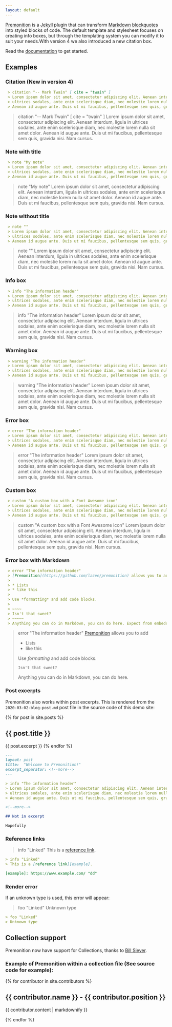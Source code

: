 ```yaml
---
layout: default
---
```


[Premonition](https://github.com/lazee/premonition) is a [Jekyll](https://jekyllrb.com/) plugin
that can transform [Markdown](https://en.wikipedia.org/wiki/Markdown) [blockquotes](https://daringfireball.net/projects/markdown/syntax#blockquote)
into styled blocks of code. The default template and stylesheet focuses on creating info
boxes, but through the templating system you can modify it to suit your needs.With version 4 we also introduced
a new citation box.

Read the [documentation](https://github.com/lazee/premonition) to get started.

## Examples

### Citation (New in version 4)

~~~ markdown
 > citation "-- Mark Twain" [ cite = "twain" ]
 > Lorem ipsum dolor sit amet, consectetur adipiscing elit. Aenean interdum, ligula in
 > ultrices sodales, ante enim scelerisque diam, nec molestie lorem nulla sit amet dolor.
 > Aenean id augue ante. Duis ut mi faucibus, pellentesque sem quis, gravida nisi. Nam cursus.
~~~

> citation "-- Mark Twain" [ cite = "twain" ]
> Lorem ipsum dolor sit amet, consectetur adipiscing elit. Aenean interdum, ligula in
> ultrices sodales, ante enim scelerisque diam, nec molestie lorem nulla sit amet dolor.
> Aenean id augue ante. Duis ut mi faucibus, pellentesque sem quis, gravida nisi. Nam cursus.

### Note with title

~~~ markdown
 > note "My note"
 > Lorem ipsum dolor sit amet, consectetur adipiscing elit. Aenean interdum, ligula in
 > ultrices sodales, ante enim scelerisque diam, nec molestie lorem nulla sit amet dolor.
 > Aenean id augue ante. Duis ut mi faucibus, pellentesque sem quis, gravida nisi. Nam cursus.
~~~

> note "My note"
> Lorem ipsum dolor sit amet, consectetur adipiscing elit. Aenean interdum, ligula in
> ultrices sodales, ante enim scelerisque diam, nec molestie lorem nulla sit amet dolor.
> Aenean id augue ante. Duis ut mi faucibus, pellentesque sem quis, gravida nisi. Nam cursus.

### Note without title

~~~ markdown
 > note ""
 > Lorem ipsum dolor sit amet, consectetur adipiscing elit. Aenean interdum, ligula in
 > ultrices sodales, ante enim scelerisque diam, nec molestie lorem nulla sit amet dolor.
 > Aenean id augue ante. Duis ut mi faucibus, pellentesque sem quis, gravida nisi. Nam cursus.
~~~

> note ""
> Lorem ipsum dolor sit amet, consectetur adipiscing elit. Aenean interdum, ligula in
> ultrices sodales, ante enim scelerisque diam, nec molestie lorem nulla sit amet dolor.
> Aenean id augue ante. Duis ut mi faucibus, pellentesque sem quis, gravida nisi. Nam cursus.

### Info box

~~~ markdown
 > info "The information header"
 > Lorem ipsum dolor sit amet, consectetur adipiscing elit. Aenean interdum, ligula in
 > ultrices sodales, ante enim scelerisque diam, nec molestie lorem nulla sit amet dolor.
 > Aenean id augue ante. Duis ut mi faucibus, pellentesque sem quis, gravida nisi. Nam cursus.
~~~

> info "The information header"
> Lorem ipsum dolor sit amet, consectetur adipiscing elit. Aenean interdum, ligula in
> ultrices sodales, ante enim scelerisque diam, nec molestie lorem nulla sit amet dolor.
> Aenean id augue ante. Duis ut mi faucibus, pellentesque sem quis, gravida nisi. Nam cursus.

### Warning box

~~~ markdown
 > warning "The information header"
 > Lorem ipsum dolor sit amet, consectetur adipiscing elit. Aenean interdum, ligula in
 > ultrices sodales, ante enim scelerisque diam, nec molestie lorem nulla sit amet dolor.
 > Aenean id augue ante. Duis ut mi faucibus, pellentesque sem quis, gravida nisi. Nam cursus.
~~~

> warning "The information header"
> Lorem ipsum dolor sit amet, consectetur adipiscing elit. Aenean interdum, ligula in
> ultrices sodales, ante enim scelerisque diam, nec molestie lorem nulla sit amet dolor.
> Aenean id augue ante. Duis ut mi faucibus, pellentesque sem quis, gravida nisi. Nam cursus.

### Error box

~~~ markdown
 > error "The information header"
 > Lorem ipsum dolor sit amet, consectetur adipiscing elit. Aenean interdum, ligula in
 > ultrices sodales, ante enim scelerisque diam, nec molestie lorem nulla sit amet dolor.
 > Aenean id augue ante. Duis ut mi faucibus, pellentesque sem quis, gravida nisi. Nam cursus.
~~~

> error "The information header"
> Lorem ipsum dolor sit amet, consectetur adipiscing elit. Aenean interdum, ligula in
> ultrices sodales, ante enim scelerisque diam, nec molestie lorem nulla sit amet dolor.
> Aenean id augue ante. Duis ut mi faucibus, pellentesque sem quis, gravida nisi. Nam cursus.

### Custom box

~~~ markdown
 > custom "A custom box with a Font Awesome icon"
 > Lorem ipsum dolor sit amet, consectetur adipiscing elit. Aenean interdum, ligula in
 > ultrices sodales, ante enim scelerisque diam, nec molestie lorem nulla sit amet dolor.
 > Aenean id augue ante. Duis ut mi faucibus, pellentesque sem quis, gravida nisi. Nam cursus.
~~~

> custom "A custom box with a Font Awesome icon"
> Lorem ipsum dolor sit amet, consectetur adipiscing elit. Aenean interdum, ligula in
> ultrices sodales, ante enim scelerisque diam, nec molestie lorem nulla sit amet dolor.
> Aenean id augue ante. Duis ut mi faucibus, pellentesque sem quis, gravida nisi. Nam cursus.

### Error box with Markdown

~~~ markdown
 > error "The information header"
 > [Premonition](https://github.com/lazee/premonition) allows you to add
 >
 > * Lists
 > * like this
 >
 > Use *formatting* and add code blocks.
 >
 > ~~~~
 > Isn't that sweet?
 > ~~~~~
 > Anything you can do in Markdown, you can do here. Expect from embeds Premonition boxes ;)
~~~

> error "The information header"
> [Premonition](https://github.com/lazee/premonition) allows you to add
>
> * Lists
> * like this
>
> Use *formatting* and add code blocks.
>
>```
>Isn't that sweet?
>```
>
> Anything you can do in Markdown, you can do here.

### Post excerpts

Premonition also works within post excerpts. This is rendered from the
`2020-03-02-blog-post.md` post file in the source code of this
demo site:

{% for post in site.posts %}
  <h2>{{ post.title }}</h2>
  {{ post.excerpt }}
{% endfor %}

~~~markdown
---
layout: post
title:  "Welcome to Premonition!"
excerpt_separator: <!--more-->
---

> info "The information header"
> Lorem ipsum dolor sit amet, consectetur adipiscing elit. Aenean interdum, ligula in
> ultrices sodales, ante enim scelerisque diam, nec molestie lorem nulla sit amet dolor.
> Aenean id augue ante. Duis ut mi faucibus, pellentesque sem quis, gravida nisi. Nam cursus.

<!--more-->

## Not in excerpt

Hopefully
~~~

### Reference links 

> info "Linked"
> This is a [reference link][example].

[example]: https://www.example.com/ "dd"

~~~markdown
> info "Linked"
> This is a [reference link][example].

[example]: https://www.example.com/ "dd"
~~~

### Render error

If an unknown type is used, this error will appear:

> foo "Linked"
> Unknown type

~~~markdown
> foo "Linked"
> Unknown type
~~~

## Collection support

Premonition now have support for Collections, thanks to [Bill Siever](https://github.com/bsiever).

### Example of Premonition within a collection file (See source code for example):

{% for contributor in site.contributors %}
  <h2>{{ contributor.name }} - {{ contributor.position }}</h2>
  <p>{{ contributor.content | markdownify }}</p>
{% endfor %}